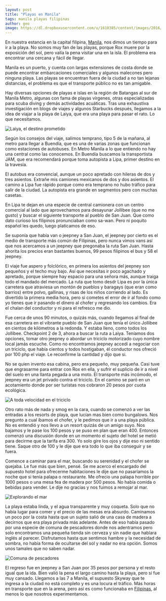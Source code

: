 ```yaml
---
layout: post
title: "Playas en Manila"
tags: manila playas filipinas
author: geo
image: https://dl.dropboxusercontent.com/u/1610385/content/images/2016/02/IMG_4558.JPG
---
```


En nuestra estancia en la capital filipina, [Manila](/tag/manila), nos dimos un tiempo para ir a la playa. No somos muy fan de las playas, porque Rox muere por la exposición del sol, pero valía la pena visitar una en la isla. El problema era encontrar una cercana y fácil de llegar.

Manila es un puerto, y cuenta con largas extensiones de costa donde se puede encontrar embarcaciones comerciales y algunos malecones pero ninguna playa. Las playas se encuentran fuera de la ciudad a no tan lejanas distancias, el problema es que el transporte público no es tan amigable. 

Hay diversas opciones de playas e islas en la región de Batangas al sur de Manila Metro, algunas con fama de playas vírgenes, otras especializadas para scuba diving y demás actividades acuáticas. Tras una exhaustiva investigación en blogs de viajes y algunos Starbucks después, llegamos a la idea de viajar a la playa de Laiya, que era una playa para pasar el rato. Lo que necesitamos. 

![Laiya, el destino prometido](https://dl.dropboxusercontent.com/u/1610385/content/images/2016/02/IMG_4568.JPG)

Según los consejos del viaje, salimos temprano, tipo 5 de la mañana, al metro para llegar a Buendía, que es una de varias zonas que funcionan como estaciones de autobuses. En Metro Manila a lo que entiendo no hay una central como las conocemos. En Buendía buscamos la transportista JAM, que era recomendará porque toma autopista a Lipa, primer destino en la travesía. 

El autobus era convencial, aunque un poco apretado con hileras de dos y tres asientos. Extrañe mis camiones mexicanos de dos y dos asientos. El camino a Lipa fue rápido porque como era temprano no hubo tráfico para salir de la ciudad. La autopista era grande en segmentos pero con muchas casetas. 

En Lipa te dejan en una especie de central camionera con un centro comercial al lado que aprovechamos para desayunar Jollibee (que no me gusto) y buscar el siguiente transporte al pueblo de San Juan. Que como dato curioso los filipinos pronunciaban como sa-wan. Pero ni poquito español les quedo, luego platicamos de eso. 

Se suponía que había van o jeepney a San Juan, el jeepney por cierto es el medio de transporte más común de Filipinas, pero nunca vimos vans así que nos acercamos a un jeepney que pregonaba la ruta San Juan. Hasta ahorita los precios eran bastantes buenos, 99 pesos filipinos el bus y 58 el jeepney. 

El viaje fue aspero y folclórico, en primera los asientos del jeepney son pequeños y el techo muy bajo. Así que necesitas ir poco agachado y apretado, porque siempre hay espacio para una señora más, aunque traiga todo el mandado del mercado. La ruta que tomo desdr Lipa es por la única carretera que atraviesa un montón de pueblos y baragays (que eran como barrios) entre polvo, gallinas, y risas de los niños corriendo al lado. Es divertido la primera media hora, pero si cometes el error de ir al fondo como yo tienes que ir pasando el dinero al chofer y regresando los cambios. Era el chalan del conductor y ni para el refresco me dio. 

Fue cerca de unos 90 minutos, o quizás más, cuando llegamos al final de esa carretera en el vibrante pueblo de San Juan que tenía el único Jollibee en cientos de kilómetros a la redonda. Y estaba lleno, como todos los Jollibee. Checkpoint 2 de 3, ahora a buscar la ruta a Laiya. Teníamos dos opciones, tomar otro jeepney o abordar un triciclo motorizado cuyo nombre local jamás escuche. Como no encontramos jeepney accedí a negociar con un triciclo, que había cientos y todos hostigaban, él conductor nos ofreció por 100 php el viaje. Le reconfirme la cantidad y dijo que si. 

No se quien invento esa cabina, pero era pequeño, muy pequeña. Casi tuve que engrasarme para entrar con Rox en ella, y sufrir el suplicio de ir a nivel del suelo en una llanta pegada a una moto. El transporte más incómodo, el jeepney era un jet privado contra el triciclo. En el camino se paró en un acotamiento donde por ser turistas nos cobraron 20 pesos por cuota ecológica. 

![A toda velocidad en el triciclo](https://dl.dropboxusercontent.com/u/1610385/content/images/2016/02/2016-01-22%2010.07.17.jpg)

Otro rato más de nada y smog en la cara, cuando se comenzó a ver las entradas a los resorts de playa, que lucían mas bien como bungalows. Nos pregunto a cual íbamos el chofer, y le pedimos que ir a una playa pública. No es entendió y nos llevo a un resort quizás de un amigo suyo. Nos bajamos y le pase los 100 pesos y se puso en plan que eran 400. Entonces comenzó una discusión donde en un momento el sujeto del hotel se metió para decirme que la tarifa era 300. Yo solo gire los ojos y dije eso ni sentido tiene. Saque otro de 100 y le dije que era todo lo que iba conseguir y se fuera. 

Comence a caminar para el mar, buscando su serenidad y el chofer se quejaba. Le fue más que bien, pensé. Se me acerco el encargado del supuesto hotel para ofrecerme habitaciones le dije que no pasaríamos la noche que si tenía palapa o restaurante. Me ofrecio una palapa horrible por 1000 pesos o una mesa fea de madera por 500 pesos. No había comida o bebidas para vender. Le dije no gracias y nos fuimos a remojar al mar. 

![Explorando el mar](https://dl.dropboxusercontent.com/u/1610385/content/images/2016/02/IMG_4555.JPG)

La playa estaba linda, y el agua transparente y muy coqueta. Solo que no había lugar para comer y el precio de las mesas era absurdo. Caminamos un poco por la costa hasta que un sujeto salió de una casa de madera a decirnos que era playa privada más adelante. Antes de eso había pasado por una especie de comuna de pescadores donde nos adentramos pero solo encontramos una pequeña tienda sin cerveza y sin nadie que hablara inglés al parecer. Disfrutamos hasta que sentimos hambre y la necesidad de sombra, no había forma de ocultarse del sol y nadar no era opción. Somos unos tamales que no saben nadar.

![Comuna de pescadores](https://dl.dropboxusercontent.com/u/1610385/content/images/2016/02/IMG_4588.JPG)

El regreso fue en jeepney a San Juan por 35 pesos por persona y el resto igual que la ida. Bien valió la pena el largo camino hasta la playa, pero si fue muy cansado. Llegamos a las 7 a Manila, el supuesto Skyway que te ingresa a la ciudad no está completo y es una locura el tráfico. Más horas en transporte que en la arena, pero así es como funcionaba en [Filipinas](/tag/filipinas), al menos lo que nosotros experimentamos.
